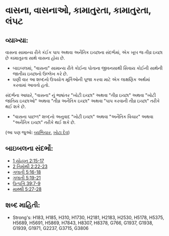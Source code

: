 # વાસના, વાસનાઓ, કામાતુરતા, કામાતુરતા, લંપટ 

## વ્યાખ્યા: 

વાસના સામાન્ય રીતે કંઈક પાપ અથવા અનૈતિક ઇચ્છાના સંદર્ભમાં, એક ખૂબ જ તીવ્ર ઇચ્છા છે
કામાતુરતા સાથે વાસના હોય છે.

* બાઇબલમાં, "વાસના" સામાન્ય રીતે કોઈના પોતાના જીવનસાથી સિવાય કોઈની સાથેની જાતીય ઇચ્છાનો ઉલ્લેખ કરે છે.
* ઘણી વાર આ શબ્દનો ઉપયોગ મૂર્તિઓની પૂજા કરવા માટે એક લાક્ષણિક અર્થમાં કરવામાં આવતો હતો.

સંદર્ભના આધારે, "વાસના" નું ભાષાંતર "ખોટી ઇચ્છા" અથવા "તીવ્ર ઇચ્છા" અથવા "ખોટી જાતિય ઇચ્છાઓ" અથવા "તીવ્ર અનૈતિક ઇચ્છા" અથવા "પાપ કરવાની તીવ્ર ઇચ્છા" તરીકે થઈ શકે છે.

* "વાસના પાછળ" શબ્દનો અનુવાદ "ખોટી ઇચ્છા" અથવા "અનૈતિક વિચાર" અથવા "અનૈતિક ઇચ્છા" તરીકે થઈ શકે છે.

(આ પણ જુઓ: [વ્યભિચાર](../kt/adultery.md), [ખોટા દેવ](../kt/falsegod.md))

## બાઇબલના સંદર્ભો: 

* [1 યોહાન 2:15-17](rc://gu/tn/help/1jn/02/15)
* [2 તિમોથી 2:22-23](rc://gu/tn/help/2ti/02/22)
* [ગલાતી 5:16-18](rc://gu/tn/help/gal/05/16)
* [ગલાતી 5:19-21](rc://gu/tn/help/gal/05/19)
* [ઉત્પત્તિ 39:7-9](rc://gu/tn/help/gen/39/07)
* [માથ્થી 5:27-28](rc://gu/tn/help/mat/05/27)

## શબ્દ માહિતી: 

* Strong's: H183, H185, H310, H1730, H2181, H2183, H2530, H5178, H5375, H5689, H5691, H5869, H7843, H8307, H8378, G766, G1937, G1938, G1939, G1971, G2237, G3715, G3806
